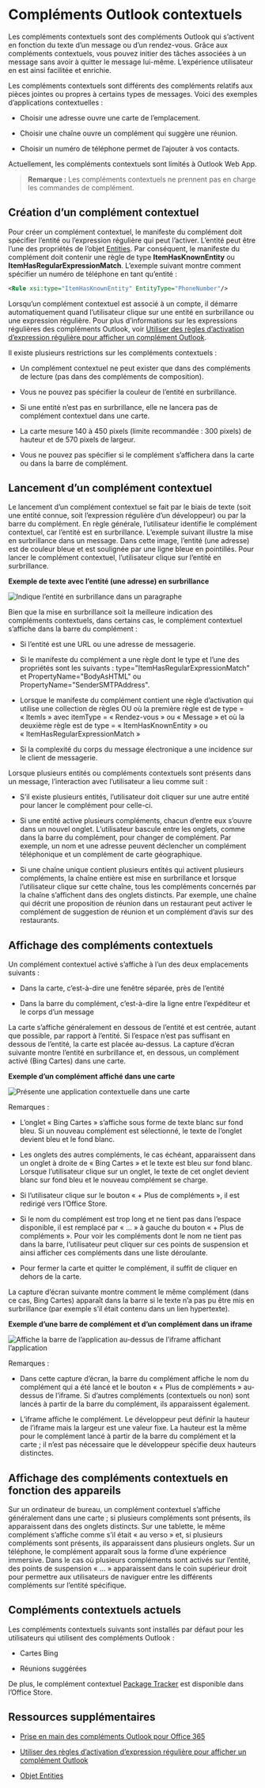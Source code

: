 
# <a name="contextual-outlook-add-ins"></a>Compléments Outlook contextuels

Les compléments contextuels sont des compléments Outlook qui s’activent en fonction du texte d’un message ou d’un rendez-vous. Grâce aux compléments contextuels, vous pouvez initier des tâches associées à un message sans avoir à quitter le message lui-même. L’expérience utilisateur en est ainsi facilitée et enrichie.

Les compléments contextuels sont différents des compléments relatifs aux pièces jointes ou propres à certains types de messages. Voici des exemples d’applications contextuelles :


- Choisir une adresse ouvre une carte de l’emplacement.
    
- Choisir une chaîne ouvre un complément qui suggère une réunion.
    
- Choisir un numéro de téléphone permet de l’ajouter à vos contacts.
    
Actuellement, les compléments contextuels sont limités à Outlook Web App.

>**Remarque :** Les compléments contextuels ne prennent pas en charge les commandes de complément.

## <a name="how-to-make-a-contextual-add-in"></a>Création d’un complément contextuel

Pour créer un complément contextuel, le manifeste du complément doit spécifier l’entité ou l’expression régulière qui peut l’activer. L’entité peut être l’une des propriétés de l’objet [Entities](../../reference/outlook/simple-types.md). Par conséquent, le manifeste du complément doit contenir une règle de type  **ItemHasKnownEntity** ou **ItemHasRegularExpressionMatch**. L’exemple suivant montre comment spécifier un numéro de téléphone en tant qu’entité :


```XML
<Rule xsi:type="ItemHasKnownEntity" EntityType="PhoneNumber"/>

```

Lorsqu’un complément contextuel est associé à un compte, il démarre automatiquement quand l’utilisateur clique sur une entité en surbrillance ou une expression régulière. Pour plus d’informations sur les expressions régulières des compléments Outlook, voir [Utiliser des règles d’activation d’expression régulière pour afficher un complément Outlook](../outlook/use-regular-expressions-to-show-an-outlook-add-in.md).

Il existe plusieurs restrictions sur les compléments contextuels :


- Un complément contextuel ne peut exister que dans des compléments de lecture (pas dans des compléments de composition).
    
- Vous ne pouvez pas spécifier la couleur de l’entité en surbrillance.
    
- Si une entité n’est pas en surbrillance, elle ne lancera pas de complément contextuel dans une carte.
    
- La carte mesure 140 à 450 pixels (limite recommandée : 300 pixels) de hauteur et de 570 pixels de largeur.
    
- Vous ne pouvez pas spécifier si le complément s’affichera dans la carte ou dans la barre de complément.
    

## <a name="how-to-launch-a-contextual-add-in"></a>Lancement d’un complément contextuel

Le lancement d’un complément contextuel se fait par le biais de texte (soit une entité connue, soit l’expression régulière d’un développeur) ou par la barre du complément. En règle générale, l’utilisateur identifie le complément contextuel, car l’entité est en surbrillance. L’exemple suivant illustre la mise en surbrillance dans un message. Dans cette image, l’entité (une adresse) est de couleur bleue et est soulignée par une ligne bleue en pointillés. Pour lancer le complément contextuel, l’utilisateur clique sur l’entité en surbrillance. 


**Exemple de texte avec l’entité (une adresse) en surbrillance**

![Indique l’entité en surbrillance dans un paragraphe](../../images/828175bb-4579-4454-abbd-1987fffe5052.jpg)

Bien que la mise en surbrillance soit la meilleure indication des compléments contextuels, dans certains cas, le complément contextuel s’affiche dans la barre du complément :

- Si l’entité est une URL ou une adresse de messagerie.
    
- Si le manifeste du complément a une règle dont le type et l’une des propriétés sont les suivants : type="ItemHasRegularExpressionMatch" et PropertyName="BodyAsHTML" ou PropertyName="SenderSMTPAddress".
    
- Lorsque le manifeste du complément contient une règle d’activation qui utilise une collection de règles OU où la première règle est de type = « ItemIs » avec itemType = « Rendez-vous » ou « Message » et où la deuxième règle est de type = « ItemHasKnownEntity » ou « ItemHasRegularExpressionMatch »
    
- Si la complexité du corps du message électronique a une incidence sur le client de messagerie.
    
Lorsque plusieurs entités ou compléments contextuels sont présents dans un message, l’interaction avec l’utilisateur a lieu comme suit :



- S’il existe plusieurs entités, l’utilisateur doit cliquer sur une autre entité pour lancer le complément pour celle-ci.
    
- Si une entité active plusieurs compléments, chacun d’entre eux s’ouvre dans un nouvel onglet. L’utilisateur bascule entre les onglets, comme dans la barre du complément, pour changer de complément. Par exemple, un nom et une adresse peuvent déclencher un complément téléphonique et un complément de carte géographique.
    
- Si une chaîne unique contient plusieurs entités qui activent plusieurs compléments, la chaîne entière est mise en surbrillance et lorsque l’utilisateur clique sur cette chaîne, tous les compléments concernés par la chaîne s’affichent dans des onglets distincts. Par exemple, une chaîne qui décrit une proposition de réunion dans un restaurant peut activer le complément de suggestion de réunion et un complément d’avis sur des restaurants.
    

## <a name="how-a-contextual-add-in-displays"></a>Affichage des compléments contextuels

Un complément contextuel activé s’affiche à l’un des deux emplacements suivants :


- Dans la carte, c’est-à-dire une fenêtre séparée, près de l’entité
    
- Dans la barre du complément, c’est-à-dire la ligne entre l’expéditeur et le corps d’un message
    
La carte s’affiche généralement en dessous de l’entité et est centrée, autant que possible, par rapport à l’entité. Si l’espace n’est pas suffisant en dessous de l’entité, la carte est placée au-dessus. La capture d’écran suivante montre l’entité en surbrillance et, en dessous, un complément activé (Bing Cartes) dans une carte.


**Exemple d’un complément affiché dans une carte**

![Présente une application contextuelle dans une carte](../../images/59bcabc2-7cb0-4b9b-bb9f-06089dca9c31.png)

Remarques :

- L’onglet « Bing Cartes » s’affiche sous forme de texte blanc sur fond bleu. Si un nouveau complément est sélectionné, le texte de l’onglet devient bleu et le fond blanc.
    
- Les onglets des autres compléments, le cas échéant, apparaissent dans un onglet à droite de « Bing Cartes » et le texte est bleu sur fond blanc. Lorsque l’utilisateur clique sur un onglet, le texte de cet onglet devient blanc sur fond bleu et le nouveau complément se charge.
    
- Si l’utilisateur clique sur le bouton « + Plus de compléments », il est redirigé vers l’Office Store.
    
- Si le nom du complément est trop long et ne tient pas dans l’espace disponible, il est remplacé par « ... » à gauche du bouton « + Plus de compléments ». Pour voir les compléments dont le nom ne tient pas dans la barre, l’utilisateur peut cliquer sur ces points de suspension et ainsi afficher ces compléments dans une liste déroulante.
    
- Pour fermer la carte et quitter le complément, il suffit de cliquer en dehors de la carte.
    
La capture d’écran suivante montre comment le même complément (dans ce cas, Bing Cartes) apparaît dans la barre si le texte n’a pas pu être mis en surbrillance (par exemple s’il était contenu dans un lien hypertexte).


**Exemple d’une barre de complément et d’un complément dans un iframe**

![Affiche la barre de l’application au-dessus de l’iframe affichant l’application](../../images/4adce8d2-6957-4d80-b365-7a36dc3cef11.jpg)

Remarques :

- Dans cette capture d’écran, la barre du complément affiche le nom du complément qui a été lancé et le bouton « + Plus de compléments » au-dessus de l’iframe. Si d’autres compléments (contextuels ou non) sont lancés à partir de la barre du complément, ils apparaissent également.
    
- L’iframe affiche le complément. Le développeur peut définir la hauteur de l’iframe mais la largeur est une valeur fixe. La hauteur est la même pour le complément lancé à partir de la barre du complément et la carte ; il n’est pas nécessaire que le développeur spécifie deux hauteurs distinctes.
    

## <a name="how-contextual-add-ins-appear-on-different-devices"></a>Affichage des compléments contextuels en fonction des appareils

Sur un ordinateur de bureau, un complément contextuel s’affiche généralement dans une carte ; si plusieurs compléments sont présents, ils apparaissent dans des onglets distincts. Sur une tablette, le même complément s’affiche comme s’il était « au verso » et, si plusieurs compléments sont présents, ils apparaissent dans plusieurs onglets. Sur un téléphone, le complément apparaît sous la forme d’une expérience immersive. Dans le cas où plusieurs compléments sont activés sur l’entité, des points de suspension « ... » apparaissent dans le coin supérieur droit pour permettre aux utilisateurs de naviguer entre les différents compléments sur l’entité spécifique.


## <a name="current-contextual-add-ins"></a>Compléments contextuels actuels

Les compléments contextuels suivants sont installés par défaut pour les utilisateurs qui utilisent des compléments Outlook :


- Cartes Bing 
    
- Réunions suggérées
    
De plus, le complément contextuel [Package Tracker](https://store.office.com/package-tracker-WA104162083.aspx?assetid=WA104162083.aspx) est disponible dans l’Office Store.


## <a name="additional-resources"></a>Ressources supplémentaires



- [Prise en main des compléments Outlook pour Office 365](https://dev.outlook.com/MailAppsGettingStarted/GetStarted.aspx)
    
- [Utiliser des règles d’activation d’expression régulière pour afficher un complément Outlook](../outlook/use-regular-expressions-to-show-an-outlook-add-in.md)

- [Objet Entities](../../reference/outlook/simple-types.md)
    
